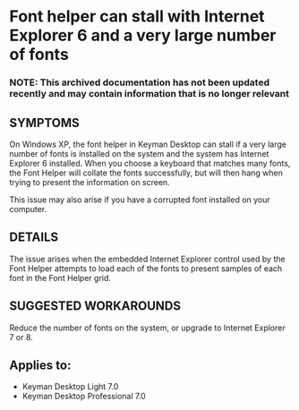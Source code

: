 # Font helper can stall with Internet Explorer 6 and a very large number of fonts

### **NOTE**: This archived documentation has not been updated recently and may contain information that is no longer relevant


<h2>SYMPTOMS</h2>

<p>On Windows XP, the font helper in Keyman Desktop can stall if a very large number of fonts is installed on the system and the system has Internet Explorer 6 installed.  When you choose a keyboard that matches many fonts, the Font Helper will collate the fonts successfully, but will then hang when trying to present the information on screen.</p>

<p>This issue may also arise if you have a corrupted font installed on your computer.</p>

<h2>DETAILS</h2>

<p>The issue arises when the embedded Internet Explorer control used by the Font Helper attempts to load each of the fonts to present samples of each font in the Font Helper grid.</p>

<h2>SUGGESTED WORKAROUNDS</h2>

<p>Reduce the number of fonts on the system, or upgrade to Internet Explorer 7 or 8.</p>

## Applies to:
 * Keyman Desktop Light 7.0
 * Keyman Desktop Professional 7.0
